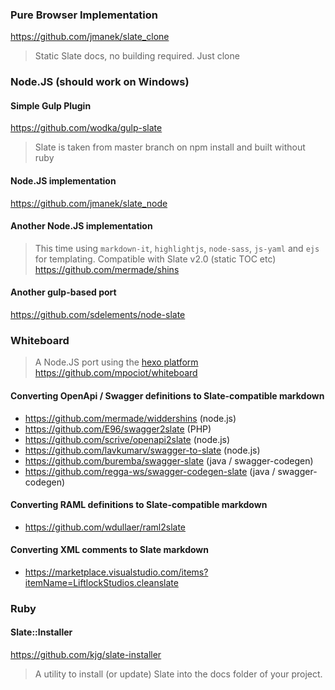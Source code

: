 ### Pure Browser Implementation
https://github.com/jmanek/slate_clone
> Static Slate docs, no building required. Just clone

### Node.JS (should work on Windows)

#### Simple Gulp Plugin
https://github.com/wodka/gulp-slate
> Slate is taken from master branch on npm install and built without ruby

#### Node.JS implementation
https://github.com/jmanek/slate_node

#### Another Node.JS implementation
> This time using `markdown-it`, `highlightjs`, `node-sass`, `js-yaml` and `ejs` for templating. Compatible with Slate v2.0 (static TOC etc)
https://github.com/mermade/shins

#### Another gulp-based port
https://github.com/sdelements/node-slate

### Whiteboard
> A Node.JS port using the [hexo platform](https://hexo.io/)
https://github.com/mpociot/whiteboard

#### Converting OpenApi / Swagger definitions to Slate-compatible markdown

* https://github.com/mermade/widdershins (node.js)
* https://github.com/E96/swagger2slate (PHP)
* https://github.com/scrive/openapi2slate (node.js)
* https://github.com/lavkumarv/swagger-to-slate (node.js)
* https://github.com/buremba/swagger-slate (java / swagger-codegen)
* https://github.com/regga-ws/swagger-codegen-slate (java / swagger-codegen)

#### Converting RAML definitions to Slate-compatible markdown

* https://github.com/wdullaer/raml2slate

#### Converting XML comments to Slate markdown

* https://marketplace.visualstudio.com/items?itemName=LiftlockStudios.cleanslate

### Ruby

#### Slate::Installer
https://github.com/kjg/slate-installer 
> A utility to install (or update) Slate into the docs folder of your project.